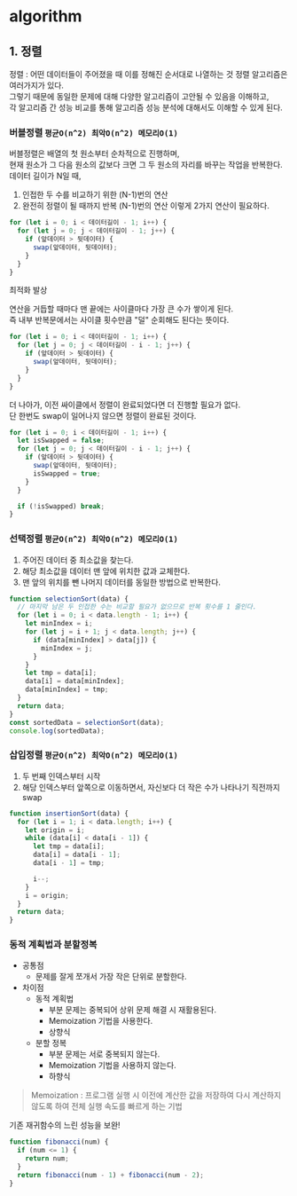 # algorithm

## 1. 정렬
정렬 : 어떤 데이터들이 주어졌을 때 이를 정해진 순서대로 나열하는 것
정렬 알고리즘은 여러가지가 있다.  
그렇기 때문에 동일한 문제에 대해 다양한 알고리즘이 고안될 수 있음을 이해하고,  
각 알고리즘 간 성능 비교를 통해 알고리즘 성능 분석에 대해서도 이해할 수 있게 된다.

### 버블정렬 `평균O(n^2) 최악O(n^2) 메모리O(1)`
버블정렬은 배열의 첫 원소부터 순차적으로 진행하며,  
현재 원소가 그 다음 원소의 값보다 크면 그 두 원소의 자리를 바꾸는 작업을 반복한다.
데이터 길이가 N일 때,
1. 인접한 두 수를 비교하기 위한 (N-1)번의 연산
2. 완전히 정렬이 될 때까지 반복 (N-1)번의 연산
이렇게 2가지 연산이 필요하다.

```js
for (let i = 0; i < 데이터길이 - 1; i++) {
  for (let j = 0; j < 데이터길이 - 1; j++) {
    if (앞데이터 > 뒷데이터) {
      swap(앞데이터, 뒷데이터);
    }
  }
}
```

최적화 발상

연산을 거듭할 때마다 맨 끝에는 사이클마다 가장 큰 수가 쌓이게 된다.  
즉 내부 반복문에서는 사이클 횟수만큼 "덜" 순회해도 된다는 뜻이다.

```js
for (let i = 0; i < 데이터길이 - 1; i++) {
  for (let j = 0; j < 데이터길이 - i - 1; j++) {
    if (앞데이터 > 뒷데이터) {
      swap(앞데이터, 뒷데이터);
    }
  }
}
```

더 나아가, 이전 싸이클에서 정렬이 완료되었다면 더 진행할 필요가 없다.  
단 한번도 swap이 일어나지 않으면 정렬이 완료된 것이다.
```js
for (let i = 0; i < 데이터길이 - 1; i++) {
  let isSwapped = false;
  for (let j = 0; j < 데이터길이 - i - 1; j++) {
    if (앞데이터 > 뒷데이터) {
      swap(앞데이터, 뒷데이터);
      isSwapped = true;
    }
  }

  if (!isSwapped) break;
}
```

### 선택정렬 `평균O(n^2) 최악O(n^2) 메모리O(1)`
1. 주어진 데이터 중 최소값을 찾는다.
2. 해당 최소값을 데이터 맨 앞에 위치한 값과 교체한다.
3. 맨 앞의 위치를 뺀 나머지 데이터를 동일한 방법으로 반복한다.

```js
function selectionSort(data) {
  // 마지막 남은 두 인접한 수는 비교할 필요가 없으므로 반복 횟수를 1 줄인다.
  for (let i = 0; i < data.length - 1; i++) {
    let minIndex = i;
    for (let j = i + 1; j < data.length; j++) {
      if (data[minIndex] > data[j]) {
        minIndex = j;
      }
    }
    let tmp = data[i];
    data[i] = data[minIndex];
    data[minIndex] = tmp;
  }
  return data;
}
const sortedData = selectionSort(data);
console.log(sortedData);
```

### 삽입정렬 `평균O(n^2) 최악O(n^2) 메모리O(1)`
1. 두 번째 인덱스부터 시작
2. 해당 인덱스부터 앞쪽으로 이동하면서, 자신보다 더 작은 수가 나타나기 직전까지 swap
```js
function insertionSort(data) {
  for (let i = 1; i < data.length; i++) {
    let origin = i;
    while (data[i] < data[i - 1]) {
      let tmp = data[i];
      data[i] = data[i - 1];
      data[i - 1] = tmp;

      i--;
    }
    i = origin;
  }
  return data;
}
```

### 동적 계획법과 분할정복
- 공통점
  - 문제를 잘게 쪼개서 가장 작은 단위로 분할한다.
- 차이점
  - 동적 계획법
    - 부분 문제는 중복되어 상위 문제 해결 시 재활용된다.
    - Memoization 기법을 사용한다.
    - 상향식
  - 분할 정복
    - 부분 문제는 서로 중복되지 않는다.
    - Memoization 기법을 사용하지 않는다.
    - 하향식
> Memoization : 프로그램 실행 시 이전에 계산한 값을 저장하여 다시 계산하지 않도록 하여 전체 실행 속도를 빠르게 하는 기법

기존 재귀함수의 느린 성능을 보완!
```js
function fibonacci(num) {
  if (num <= 1) {
    return num;
  }
  return fibonacci(num - 1) + fibonacci(num - 2);
}
```